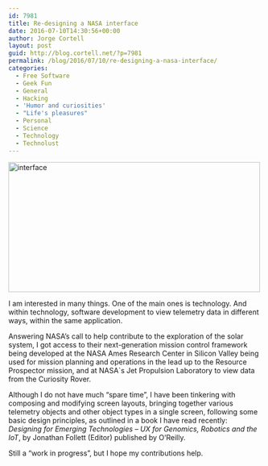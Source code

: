 ```yaml
---
id: 7981
title: Re-designing a NASA interface
date: 2016-07-10T14:30:56+00:00
author: Jorge Cortell
layout: post
guid: http://blog.cortell.net/?p=7981
permalink: /blog/2016/07/10/re-designing-a-nasa-interface/
categories:
  - Free Software
  - Geek Fun
  - General
  - Hacking
  - 'Humor and curiosities'
  - "Life's pleasures"
  - Personal
  - Science
  - Technology
  - Technolust
---
```

<img class="aligncenter" src="https://c2.staticflickr.com/9/8673/27575692993_0bd3325b97.jpg" alt="interface" width="500" height="258" />

I am interested in many things. One of the main ones is technology. And within technology, software development to view telemetry data in different ways, within the same application.

Answering NASA’s call to help contribute to the exploration of the solar system, I got access to their next-generation mission control framework being developed at the NASA Ames Research Center in Silicon Valley being used for mission planning and operations in the lead up to the Resource Prospector mission, and at NASA`s Jet Propulsion Laboratory to view data from the Curiosity Rover.

Although I do not have much “spare time”, I have been tinkering with composing and modifying screen layouts, bringing together various telemetry objects and other object types in a single screen, following some basic design principles, as outlined in a book I have read recently: _Designing for Emerging Technologies – UX for Genomics, Robotics and the IoT_, by Jonathan Follett (Editor) published by O’Reilly.

Still a “work in progress”, but I hope my contributions help.